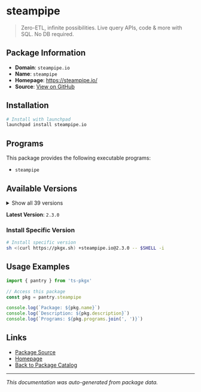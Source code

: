 # steampipe

> Zero-ETL, infinite possibilities. Live query APIs, code & more with SQL. No DB required.

## Package Information

- **Domain**: `steampipe.io`
- **Name**: `steampipe`
- **Homepage**: https://steampipe.io/
- **Source**: [View on GitHub](https://github.com/pkgxdev/pantry/tree/main/projects/steampipe.io/package.yml)

## Installation

```bash
# Install with launchpad
launchpad install steampipe.io
```

## Programs

This package provides the following executable programs:

- `steampipe`

## Available Versions

<details>
<summary>Show all 39 versions</summary>

- `2.3.0`, `2.2.0`, `2.1.0`, `2.0.1`, `2.0.0`
- `1.2.0`, `1.1.4`, `1.1.3`, `1.1.2`, `1.1.1`
- `1.1.0`, `1.0.3`, `1.0.2`, `1.0.1`, `1.0.0`
- `0.24.2`, `0.24.1`, `0.24.0`, `0.23.5`, `0.23.4`
- `0.23.3`, `0.23.2`, `0.23.1`, `0.23.0`, `0.22.2`
- `0.22.1`, `0.22.0`, `0.21.8`, `0.21.7`, `0.21.6`
- `0.21.5`, `0.21.4`, `0.21.3`, `0.21.2`, `0.21.1`
- `0.21.0`, `0.20.12`, `0.20.11`, `0.20.10`

</details>

**Latest Version**: `2.3.0`

### Install Specific Version

```bash
# Install specific version
sh <(curl https://pkgx.sh) +steampipe.io@2.3.0 -- $SHELL -i
```

## Usage Examples

```typescript
import { pantry } from 'ts-pkgx'

// Access this package
const pkg = pantry.steampipe

console.log(`Package: ${pkg.name}`)
console.log(`Description: ${pkg.description}`)
console.log(`Programs: ${pkg.programs.join(', ')}`)
```

## Links

- [Package Source](https://github.com/pkgxdev/pantry/tree/main/projects/steampipe.io/package.yml)
- [Homepage](https://steampipe.io/)
- [Back to Package Catalog](../../package-catalog.md)

---

*This documentation was auto-generated from package data.*
